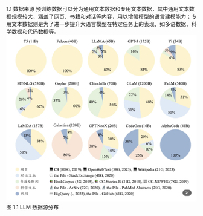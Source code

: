 1.1 数据来源
预训练数据可以分为通用文本数据和专用文本数据，其中通用文本数据规模较大，涵盖了网页、书籍和对话等内容，用以增强模型的语言建模能力；专用文本数据则是为了进一步提升大语言模型在特定任务上的表现，如多语数据、科学数据和代码数据等。
![alt text](image.png)
图 1.1 LLM 数据源分布
